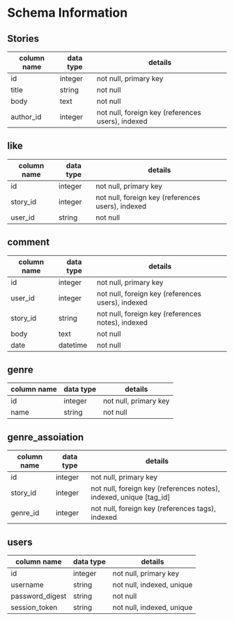 # Schema Information

## Stories
column name | data type | details
------------|-----------|-----------------------
id          | integer   | not null, primary key
title       | string    | not null
body        | text      | not null
author_id   | integer   | not null, foreign key (references users), indexed

## like
column name | data type | details
------------|-----------|-----------------------
id          | integer   | not null, primary key
story_id    | integer   | not null, foreign key (references users), indexed
user_id     | string    | not null

## comment
column name | data type | details
------------|-----------|-----------------------
id          | integer   | not null, primary key
user_id     | integer   | not null, foreign key (references users), indexed
story_id    | string    | not null, foreign key (references notes), indexed
body        | text      | not null
date        | datetime  | not null

## genre
column name | data type | details
------------|-----------|-----------------------
id          | integer   | not null, primary key
name        | string    | not null

## genre_assoiation
column name | data type | details
------------|-----------|-----------------------
id          | integer   | not null, primary key
story_id    | integer   | not null, foreign key (references notes), indexed, unique [tag_id]
genre_id    | integer   | not null, foreign key (references tags), indexed

## users
column name     | data type | details
----------------|-----------|-----------------------
id              | integer   | not null, primary key
username        | string    | not null, indexed, unique
password_digest | string    | not null
session_token   | string    | not null, indexed, unique

